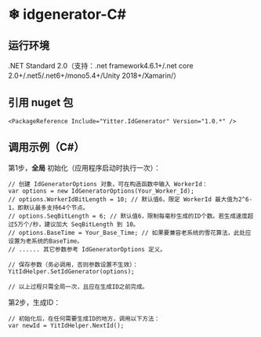 ﻿#  ❄ idgenerator-C#

## 运行环境

.NET Standard 2.0（支持：.net framework4.6.1+/.net core 2.0+/.net5/.net6+/mono5.4+/Unity 2018+/Xamarin/）

## 引用 nuget 包
```
<PackageReference Include="Yitter.IdGenerator" Version="1.0.*" />
```

## 调用示例（C#）

第1步，**全局** 初始化（应用程序启动时执行一次）：
```
// 创建 IdGeneratorOptions 对象，可在构造函数中输入 WorkerId：
var options = new IdGeneratorOptions(Your_Worker_Id);
// options.WorkerIdBitLength = 10; // 默认值6，限定 WorkerId 最大值为2^6-1，即默认最多支持64个节点。
// options.SeqBitLength = 6; // 默认值6，限制每毫秒生成的ID个数。若生成速度超过5万个/秒，建议加大 SeqBitLength 到 10。
// options.BaseTime = Your_Base_Time; // 如果要兼容老系统的雪花算法，此处应设置为老系统的BaseTime。
// ...... 其它参数参考 IdGeneratorOptions 定义。

// 保存参数（务必调用，否则参数设置不生效）：
YitIdHelper.SetIdGenerator(options);

// 以上过程只需全局一次，且应在生成ID之前完成。
```

第2步，生成ID：
```
// 初始化后，在任何需要生成ID的地方，调用以下方法：
var newId = YitIdHelper.NextId();
```



